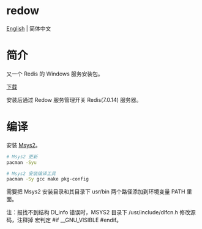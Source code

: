 # redow

[English](Readme.md) | 简体中文

# 简介

又一个 Redis 的 Windows 服务安装包。

[下载](https://github.com/chenshenchao/redow/releases)

安装后通过 Redow 服务管理开关 Redis(7.0.14) 服务器。

# 编译

安装 [Msys2](https://www.msys2.org/)。

```bash
# Msys2 更新
pacman -Syu

# Msys2 安装编译工具
pacman -Sy gcc make pkg-config
```

需要把 Msys2 安装目录和其目录下 usr/bin 两个路径添加到环境变量 PATH 里面。

注：报找不到结构 Dl_info 错误时，MSYS2 目录下 /usr/include/dlfcn.h 修改源码，注释掉 宏判定 #if __GNU_VISIBLE #endif。
